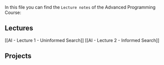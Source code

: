 In this file you can find the `Lecture notes` of the Advanced Programming Course:

## Lectures
[[AI - Lecture 1 - Uninformed Search]]
[[AI - Lecture 2 - Informed Search]]

## Projects

